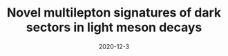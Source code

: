 ---
title: 'Novel multilepton signatures of dark sectors in light meson decays'
pub_number: 18
authors:  Matheus Hostert,  Maxim Pospelov
collection: publication
permalink: /publication/2020-12-3-Novelmultileptonsignaturesofdarksectorsinlightmesondecays
date: 2020-12-3
venue: Phys.Rev.D 
paperurl: 'https://arxiv.org/abs/2012.02142'
citation_notitle: 'Matheus Hostert, Maxim Pospelov, Phys.Rev.D 105 (2022) 1 015017'
citation: 'Novel multilepton signatures of dark sectors in light meson decays, Matheus Hostert, Maxim Pospelov, Phys.Rev.D 105 (2022) 1 015017'
eprint: '2012.02142'

---